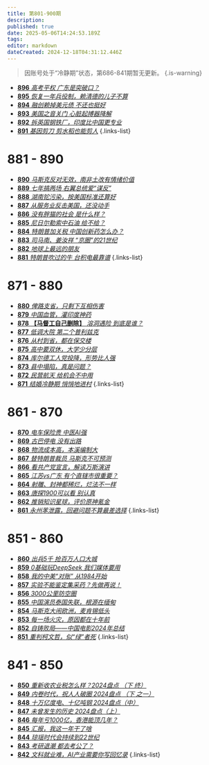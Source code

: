 ```yaml
---
title: 第801-900期
description: 
published: true
date: 2025-05-06T14:24:53.189Z
tags: 
editor: markdown
dateCreated: 2024-12-18T04:31:12.446Z
---
```


> 因账号处于“冷静期”状态，第686-841期暂无更新。
> {.is-warning}

<!--
# 891 - 900

{.links-list}

- [**900** **](./801-900/900.md)
- [**899** **](./801-900/899.md)
- [**898** **](./801-900/898.md)
- [**897** **](./801-900/897.md)-->
- [**896** *高考平权 广东是突破口？*](./801-900/896.md)
- [**895** *恢复一年兵役制，赖清德的儿子不算*](./801-900/895.md)
- [**894** *融创赖掉美元债 不还也挺好*](./801-900/894.md)
- [**893** *美国之音关门 心脏起搏器降解*](./801-900/893.md)
- [**892** *拆英国钢铁厂，印度比中国更专业*](./801-900/892.md)
- [**891** *基因剪刀 剪水稻也能剪人*](./801-900/891.md)
{.links-list}

# 881 - 890

- [**890** *马斯克反对无效，南非土改有情绪价值*](./801-900/890.md)
- [**889** *七年搞两场 右翼总统爱“谋反”*](./801-900/889.md)
- [**888** *湖南铊污染，按美国标准还算好*](./801-900/888.md)
- [**887** *从服务业反击美国，还没动手*](./801-900/887.md)
- [**886** *没有胖猫的社会 是什么样？*](./801-900/886.md)
- [**885** *尼日尔勒索中石油 给不给？*](./801-900/885.md)
- [**884** *特朗普加关税 中国创新药怎么办？*](./801-900/884.md)
- [**883** *司马南、姜汝祥 “京圈”的21世纪*](./801-900/883.md)
- [**882** *地球上最远的朋友*](./801-900/882.md)
- [**881** *特朗普吹过的牛 台积电最靠谱*](./801-900/881.md)
{.links-list}

# 871 - 880

- [**880** *俾路支省，只剩下互相伤害*](./801-900/880.md)
- [**879** *中国血管，灌印度神药*](./801-900/879.md)
- [**878** **【马督工自己删除】** *溶洞遇险 到底是谁？*](./801-900/878.md)
- [**877** *低调大院 第二个普利兹克*](./801-900/877.md)
- [**876** *从村到省，都在保交楼*](./801-900/876.md)
- [**875** *高中要双休，大学少分层*](./801-900/875.md)
- [**874** *库尔德工人党投降，形势比人强*](./801-900/874.md)
- [**873** *县中塌陷，真是问题？*](./801-900/873.md)
- [**872** *民营航天 给机会不中用*](./801-900/872.md)
- [**871** *结婚冷静期 悄悄地进村*](./801-900/871.md)
{.links-list}

# 861 - 870

- [**870** *电车保险贵 中医AI强*](./801-900/870.md)
- [**869** *古巴停电 没有出路*](./801-900/869.md)
- [**868** *物流成本高，本溪编制大*](./801-900/868.md)
- [**867** *替特朗普裁员 马斯克不可预测*](./801-900/867.md)
- [**866** *看共产党宣言，解读万斯演讲*](./801-900/866.md)
- [**865** *江苏vs广东 有个直辖市很重要？*](./801-900/865.md)
- [**864** *射雕、封神都稀烂，烂法不一样*](./801-900/864.md)
- [**863** *唐探1900可以看 别认真*](./801-900/863.md)
- [**862** *推销知识星球，评价原神氪金*](./801-900/862.md)
- [**861** *永州苯泄露，回避问题不算最差选择*](./801-900/861.md)
{.links-list}

# 851 - 860

- [**860** *出兵5千 抢百万人口大城*](./801-900/860.md)
- [**859** *0基础玩DeepSeek 我们媒体要用*](./801-900/859.md)
- [**858** *我的中美“对账” 从1984开始*](./801-900/858.md)
- [**857** *实验不能鉴定集采药？先做再说！*](./801-900/857.md)
- [**856** *3000公里防空圈*](./801-900/856.md)
- [**855** *中国演员泰国失联，根源在缅甸*](./801-900/855.md)
- [**854** *马斯克大闹欧洲，麦肯锡低头*](./801-900/854.md)
- [**853** *每一场火灾，原因都在十年前*](./801-900/853.md)
- [**852** *自铸败局——中国电影2024年总结*](./801-900/852.md)
- [**851** *重判柯文哲，似“绿”者死*](./801-900/851.md)
{.links-list}

# 841 - 850

- [**850** *重新收农业税怎么样？2024盘点 （下 终）*](./801-900/850.md)
- [**849** *内卷时代，祝人人破圈 2024盘点 （下 之一）*](./801-900/849.md)
- [**848** *十万亿度电、十亿吨钢 2024盘点（中）*](./801-900/848.md)
- [**847** *未曾发生的历史 2024盘点（上）*](./801-900/847.md)
- [**846** *每年亏1000亿，香港能顶几年？*](./801-900/846.md)
- [**845** *汇报，我这一年干了啥*](./801-900/845.md)
- [**844** *琼瑶时代会持续到22世纪*](./801-900/844.md)
- [**843** *考研退潮 都去考公了？*](./801-900/843.md)
- [**842** *文科就业难，AI产业需要你写回忆录*](./801-900/842.md)
{.links-list}

<!--
- [**841** **](./801-900/841.md)
{.links-list}

# 831 - 840

- [**840** **](./801-900/840.md)
- [**839** **](./801-900/839.md)
- [**838** **](./801-900/838.md)
- [**837** **](./801-900/837.md)
- [**836** **](./801-900/836.md)
- [**835** **](./801-900/835.md)
- [**834** **](./801-900/834.md)
- [**833** **](./801-900/833.md)
- [**832** **](./801-900/832.md)
- [**831** **](./801-900/831.md)
{.links-list}

# 821 - 830

- [**830** **](./801-900/830.md)
- [**829** **](./801-900/829.md)
- [**828** **](./801-900/828.md)
- [**827** **](./801-900/827.md)
- [**826** **](./801-900/826.md)
- [**825** **](./801-900/825.md)
- [**824** **](./801-900/824.md)
- [**823** **](./801-900/823.md)
- [**822** **](./801-900/822.md)
- [**821** **](./801-900/821.md)
{.links-list}

# 811 - 820

- [**820** **](./801-900/820.md)
- [**819** **](./801-900/819.md)
- [**818** **](./801-900/818.md)
- [**817** **](./801-900/817.md)
- [**816** **](./801-900/816.md)
- [**815** **](./801-900/815.md)
- [**814** **](./801-900/814.md)
- [**813** **](./801-900/813.md)
- [**812** **](./801-900/812.md)
- [**811** **](./801-900/811.md)
{.links-list}

# 801 - 810

- [**810** **](./801-900/810.md)
- [**809** **](./801-900/809.md)
- [**808** **](./801-900/808.md)
- [**807** **](./801-900/807.md)
- [**806** **](./801-900/806.md)
- [**805** **](./801-900/805.md)
- [**804** **](./801-900/804.md)
- [**803** **](./801-900/803.md)
- [**802** **](./801-900/802.md)
- [**801** **](./801-900/801.md)
{.links-list}

-->